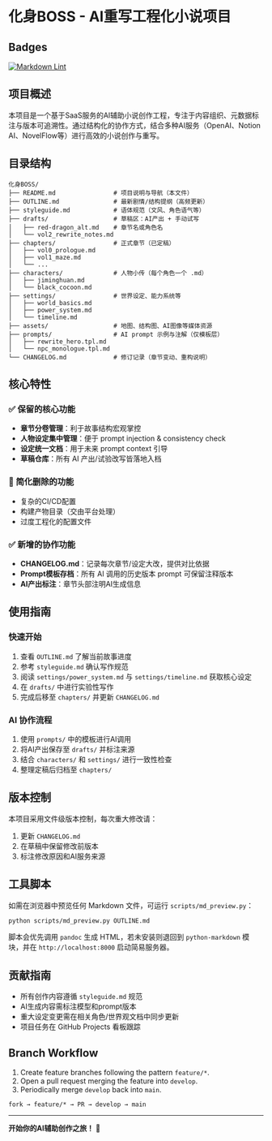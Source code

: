 # 化身BOSS - AI重写工程化小说项目

## Badges
[![Markdown Lint](https://github.com/OWNER/avatar-factory/actions/workflows/markdown.yml/badge.svg)](https://github.com/OWNER/avatar-factory/actions/workflows/markdown.yml)



## 项目概述

本项目是一个基于SaaS服务的AI辅助小说创作工程，专注于内容组织、元数据标注与版本可追溯性。通过结构化的协作方式，结合多种AI服务（OpenAI、Notion AI、NovelFlow等）进行高效的小说创作与重写。

## 目录结构

```
化身BOSS/
├── README.md                # 项目说明与导航（本文件）
├── OUTLINE.md               # 最新剧情/结构提纲（高频更新）
├── styleguide.md            # 语体规范（文风、角色语气等）
├── drafts/                  # 草稿区：AI产出 + 手动试写
│   ├── red-dragon_alt.md    # 章节名或角色名
│   └── vol2_rewrite_notes.md
├── chapters/                # 正式章节（已定稿）
│   ├── vol0_prologue.md
│   ├── vol1_maze.md
│   └── ...
├── characters/              # 人物小传（每个角色一个 .md）
│   ├── jiminghuan.md
│   └── black_cocoon.md
├── settings/                # 世界设定、能力系统等
│   ├── world_basics.md
│   ├── power_system.md
│   └── timeline.md
├── assets/                  # 地图、结构图、AI图像等媒体资源
├── prompts/                 # AI prompt 示例与注解（仅模板层）
│   ├── rewrite_hero.tpl.md
│   └── npc_monologue.tpl.md
└── CHANGELOG.md             # 修订记录（章节变动、重构说明）
```

## 核心特性

### ✅ 保留的核心功能
- **章节分卷管理**：利于故事结构宏观掌控
- **人物设定集中管理**：便于 prompt injection & consistency check
- **设定统一文档**：用于未来 prompt context 引导
- **草稿仓库**：所有 AI 产出/试验改写皆落地入档

### 🚫 简化删除的功能
- 复杂的CI/CD配置
- 构建产物目录（交由平台处理）
- 过度工程化的配置文件

### ✅ 新增的协作功能
- **CHANGELOG.md**：记录每次章节/设定大改，提供对比依据
- **Prompt模板存档**：所有 AI 调用的历史版本 prompt 可保留注释版本
- **AI产出标注**：章节头部注明AI生成信息

## 使用指南

### 快速开始
1. 查看 `OUTLINE.md` 了解当前故事进度
2. 参考 `styleguide.md` 确认写作规范
3. 阅读 `settings/power_system.md` 与 `settings/timeline.md` 获取核心设定
4. 在 `drafts/` 中进行实验性写作
5. 完成后移至 `chapters/` 并更新 `CHANGELOG.md`

### AI 协作流程
1. 使用 `prompts/` 中的模板进行AI调用
2. 将AI产出保存至 `drafts/` 并标注来源
3. 结合 `characters/` 和 `settings/` 进行一致性检查
4. 整理定稿后归档至 `chapters/`

## 版本控制

本项目采用文件级版本控制，每次重大修改请：
1. 更新 `CHANGELOG.md`
2. 在草稿中保留修改前版本
3. 标注修改原因和AI服务来源

## 工具脚本

如需在浏览器中预览任何 Markdown 文件，可运行 `scripts/md_preview.py`：

```bash
python scripts/md_preview.py OUTLINE.md
```

脚本会优先调用 `pandoc` 生成 HTML，若未安装则退回到 `python-markdown` 模块，并在 `http://localhost:8000` 启动简易服务器。

## 贡献指南

- 所有创作内容遵循 `styleguide.md` 规范
- AI生成内容需标注模型和prompt版本
- 重大设定变更需在相关角色/世界观文档中同步更新
- 项目任务在 GitHub Projects 看板跟踪

## Branch Workflow

1. Create feature branches following the pattern `feature/*`.
2. Open a pull request merging the feature into `develop`.
3. Periodically merge `develop` back into `main`.

```
fork → feature/* → PR → develop → main
```

---

**开始你的AI辅助创作之旅！** 🚀 
